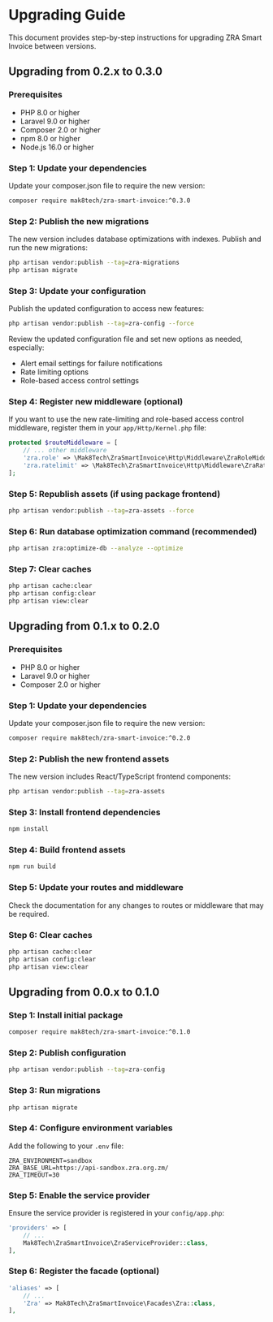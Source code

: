 # Upgrading Guide

This document provides step-by-step instructions for upgrading ZRA Smart Invoice between versions.

## Upgrading from 0.2.x to 0.3.0

### Prerequisites
- PHP 8.0 or higher
- Laravel 9.0 or higher
- Composer 2.0 or higher
- npm 8.0 or higher
- Node.js 16.0 or higher

### Step 1: Update your dependencies

Update your composer.json file to require the new version:

```bash
composer require mak8tech/zra-smart-invoice:^0.3.0
```

### Step 2: Publish the new migrations

The new version includes database optimizations with indexes. Publish and run the new migrations:

```bash
php artisan vendor:publish --tag=zra-migrations
php artisan migrate
```

### Step 3: Update your configuration

Publish the updated configuration to access new features:

```bash
php artisan vendor:publish --tag=zra-config --force
```

Review the updated configuration file and set new options as needed, especially:
- Alert email settings for failure notifications
- Rate limiting options
- Role-based access control settings

### Step 4: Register new middleware (optional)

If you want to use the new rate-limiting and role-based access control middleware, register them in your `app/Http/Kernel.php` file:

```php
protected $routeMiddleware = [
    // ... other middleware
    'zra.role' => \Mak8Tech\ZraSmartInvoice\Http\Middleware\ZraRoleMiddleware::class,
    'zra.ratelimit' => \Mak8Tech\ZraSmartInvoice\Http\Middleware\ZraRateLimitMiddleware::class,
];
```

### Step 5: Republish assets (if using package frontend)

```bash
php artisan vendor:publish --tag=zra-assets --force
```

### Step 6: Run database optimization command (recommended)

```bash
php artisan zra:optimize-db --analyze --optimize
```

### Step 7: Clear caches

```bash
php artisan cache:clear
php artisan config:clear
php artisan view:clear
```

## Upgrading from 0.1.x to 0.2.0

### Prerequisites
- PHP 8.0 or higher
- Laravel 9.0 or higher
- Composer 2.0 or higher

### Step 1: Update your dependencies

Update your composer.json file to require the new version:

```bash
composer require mak8tech/zra-smart-invoice:^0.2.0
```

### Step 2: Publish the new frontend assets

The new version includes React/TypeScript frontend components:

```bash
php artisan vendor:publish --tag=zra-assets
```

### Step 3: Install frontend dependencies

```bash
npm install
```

### Step 4: Build frontend assets

```bash
npm run build
```

### Step 5: Update your routes and middleware

Check the documentation for any changes to routes or middleware that may be required.

### Step 6: Clear caches

```bash
php artisan cache:clear
php artisan config:clear
php artisan view:clear
```

## Upgrading from 0.0.x to 0.1.0

### Step 1: Install initial package

```bash
composer require mak8tech/zra-smart-invoice:^0.1.0
```

### Step 2: Publish configuration

```bash
php artisan vendor:publish --tag=zra-config
```

### Step 3: Run migrations

```bash
php artisan migrate
```

### Step 4: Configure environment variables

Add the following to your `.env` file:

```
ZRA_ENVIRONMENT=sandbox
ZRA_BASE_URL=https://api-sandbox.zra.org.zm/
ZRA_TIMEOUT=30
```

### Step 5: Enable the service provider

Ensure the service provider is registered in your `config/app.php`:

```php
'providers' => [
    // ...
    Mak8Tech\ZraSmartInvoice\ZraServiceProvider::class,
],
```

### Step 6: Register the facade (optional)

```php
'aliases' => [
    // ...
    'Zra' => Mak8Tech\ZraSmartInvoice\Facades\Zra::class,
],
```
